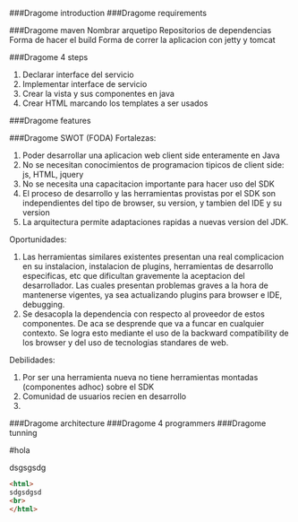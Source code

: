 ###Dragome introduction
###Dragome requirements

###Dragome maven
Nombrar arquetipo
Repositorios de dependencias
Forma de hacer el build
Forma de correr la aplicacion con jetty y tomcat



###Dragome 4 steps
1. Declarar interface del servicio
2. Implementar interface de servicio
3. Crear la vista y sus componentes en java
4. Crear HTML marcando los templates a ser usados

###Dragome features

###Dragome SWOT (FODA)
Fortalezas:

1. Poder desarrollar una aplicacion web client side enteramente en Java
2. No se necesitan conocimientos de programacion tipicos de client side: js, HTML, jquery
3. No se necesita una capacitacion importante para hacer uso del SDK
4. El proceso de desarrollo y las herramientas provistas por el SDK son independientes del tipo de browser, su version, y tambien del IDE y su version
5. La arquitectura permite adaptaciones rapidas a nuevas version del JDK.

Oportunidades:

1. Las herramientas similares existentes presentan una real complicacion en su instalacion, instalacion de plugins, herramientas de desarrollo especificas, etc que dificultan gravemente la aceptacion del desarrollador. Las cuales presentan problemas graves a la hora de mantenerse vigentes, ya sea actualizando plugins para browser e IDE, debugging. 
2. Se desacopla la dependencia con respecto al proveedor de estos componentes. De aca se desprende que va a funcar en cualquier contexto. Se logra esto mediante el uso de la backward compatibility de los browser y del uso de tecnologias standares de web.

Debilidades:
1. Por ser una herramienta nueva no tiene herramientas montadas (componentes adhoc) sobre el SDK
2. Comunidad de usuarios recien en desarrollo
3. 


###Dragome architecture
###Dragome 4 programmers
###Dragome tunning





#hola

dsgsgsdg


```html
<html>
sdgsdgsd
<br>
</html>

``` 
